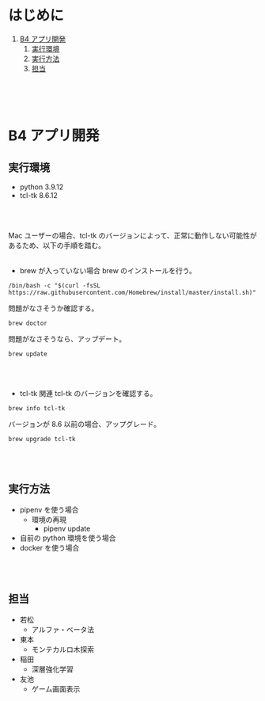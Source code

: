 <!-- omit in toc -->
# はじめに
1. [B4 アプリ開発](#b4-アプリ開発)
   1. [実行環境](#実行環境)
   2. [実行方法](#実行方法)
   3. [担当](#担当)
<br>
<br>
<br>


# B4 アプリ開発

## 実行環境
- python 3.9.12
- tcl-tk 8.6.12
<br>
<br>

Mac ユーザーの場合、tcl-tk のバージョンによって、正常に動作しない可能性があるため、以下の手順を踏む。
<br>
<br>

- brew が入っていない場合
brew のインストールを行う。
```
/bin/bash -c "$(curl -fsSL https://raw.githubusercontent.com/Homebrew/install/master/install.sh)"
```
問題がなさそうか確認する。
```
brew doctor
```
問題がなさそうなら、アップデート。
```
brew update
```
<br>
<br>

- tcl-tk 関連
tcl-tk のバージョンを確認する。
```
brew info tcl-tk
```
バージョンが 8.6 以前の場合、アップグレード。
```
brew upgrade tcl-tk
```
<br>
<br>


## 実行方法
- pipenv を使う場合
  - 環境の再現
    - pipenv update
- 自前の python 環境を使う場合
- docker を使う場合
<br>
<br>


## 担当
- 若松
  - アルファ・ベータ法
- 東本
  - モンテカルロ木探索
- 稲田
  - 深層強化学習
- 友池
  - ゲーム画面表示
<br>
<br>